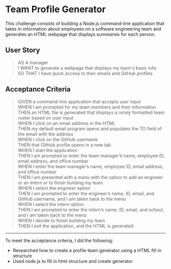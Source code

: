 # Team Profile Generator

This challenge consists of building a Node.js command-line application that takes in information about employees on a software engineering team and generates an HTML webpage that displays summaries for each person. 

## User Story
> AS A manager\
> I WANT to generate a webpage that displays my team's basic info\
> SO THAT I have quick access to their emails and GitHub profiles


## Acceptance Criteria
> GIVEN a command-line application that accepts user input\
> WHEN I am prompted for my team members and their information\
> THEN an HTML file is generated that displays a nicely formatted team roster based on user input\
> WHEN I click on an email address in the HTML\
> THEN my default email program opens and populates the TO field of the email with the address\
> WHEN I click on the GitHub username\
> THEN that GitHub profile opens in a new tab\
> WHEN I start the application\
> THEN I am prompted to enter the team manager’s name, employee ID, email address, and office number\
> WHEN I enter the team manager’s name, employee ID, email address, and office number\
> THEN I am presented with a menu with the option to add an engineer or an intern or to finish building my team\
> WHEN I select the engineer option\
> THEN I am prompted to enter the engineer’s name, ID, email, and GitHub username, and I am taken back to the menu\
> WHEN I select the intern option\
> THEN I am prompted to enter the intern’s name, ID, email, and school, and I am taken back to the menu\
> WHEN I decide to finish building my team\
> THEN I exit the application, and the HTML is generated


---

To meet the acceptance criteria, I did the following:
-  Researched how to create a profile team generator using a HTML fill in structure
-  Used node.js to fill in html structure and create generator

